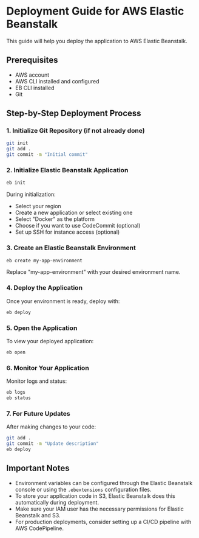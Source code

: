 
# Deployment Guide for AWS Elastic Beanstalk

This guide will help you deploy the application to AWS Elastic Beanstalk.

## Prerequisites
- AWS account
- AWS CLI installed and configured
- EB CLI installed
- Git

## Step-by-Step Deployment Process

### 1. Initialize Git Repository (if not already done)
```bash
git init
git add .
git commit -m "Initial commit"
```

### 2. Initialize Elastic Beanstalk Application
```bash
eb init
```
During initialization:
- Select your region
- Create a new application or select existing one
- Select "Docker" as the platform
- Choose if you want to use CodeCommit (optional)
- Set up SSH for instance access (optional)

### 3. Create an Elastic Beanstalk Environment
```bash
eb create my-app-environment
```
Replace "my-app-environment" with your desired environment name.

### 4. Deploy the Application
Once your environment is ready, deploy with:
```bash
eb deploy
```

### 5. Open the Application
To view your deployed application:
```bash
eb open
```

### 6. Monitor Your Application
Monitor logs and status:
```bash
eb logs
eb status
```

### 7. For Future Updates
After making changes to your code:
```bash
git add .
git commit -m "Update description"
eb deploy
```

## Important Notes
- Environment variables can be configured through the Elastic Beanstalk console or using the `.ebextensions` configuration files.
- To store your application code in S3, Elastic Beanstalk does this automatically during deployment.
- Make sure your IAM user has the necessary permissions for Elastic Beanstalk and S3.
- For production deployments, consider setting up a CI/CD pipeline with AWS CodePipeline.
